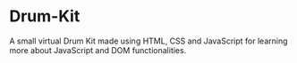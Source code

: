 # Drum-Kit
A small virtual Drum Kit made using HTML, CSS and JavaScript for learning more about JavaScript and DOM functionalities.
